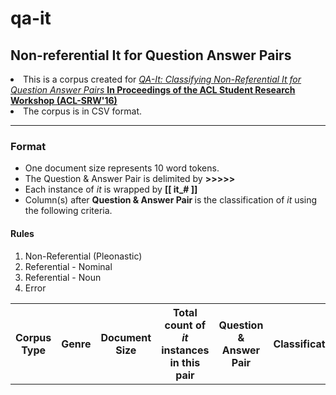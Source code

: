 # qa-it
<h2>Non-referential It for Question Answer Pairs</h2>

<li> This is a corpus created for 
<a href="https://sites.google.com/site/aclsrw2016/accepted-papers">
<em> QA-It: Classifying Non-Referential It for Question Answer Pairs </em><strong>In Proceedings of the ACL Student Research Workshop (ACL-SRW'16)</strong>
</a> </li>
<li>
	The corpus is in CSV format.
</li>

<hr>
<h3> Format </h3>
<ul>
	<li> One document size represents 10 word tokens. </li>
	<li> The Question &amp Answer Pair is delimited by <strong> &gt&gt&gt&gt&gt </strong> </li>
	<li> Each instance of <em>it</em> is wrapped by <strong> [[ it_# ]] </strong> </li>
	<li> Column(s) after <strong> Question & Answer Pair </strong> is the classification of <em>it</em> using the following criteria. </li>
</ul>
<h4> Rules </h4>
<ol>
	<li> Non-Referential (Pleonastic) </li>
	<li> Referential - Nominal </li>
	<li> Referential - Noun </li>
	<li> Error </li>
</ol>

<table>
	<tr>
		<th> Corpus Type </th>
		<th> Genre </th>
		<th> Document Size</th>
		<th> Total count of <em>it</em> instances in this pair</th>
		<th> Question & Answer Pair </th>
		<th> Classification </th>
	</tr>
	
</table>


